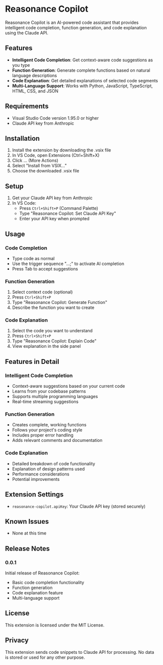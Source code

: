 # Reasonance Copilot

Reasonance Copilot is an AI-powered code assistant that provides intelligent code completion, function generation, and code explanation using the Claude API.

## Features

- **Intelligent Code Completion**: Get context-aware code suggestions as you type
- **Function Generation**: Generate complete functions based on natural language descriptions
- **Code Explanation**: Get detailed explanations of selected code segments
- **Multi-Language Support**: Works with Python, JavaScript, TypeScript, HTML, CSS, and JSON

## Requirements

- Visual Studio Code version 1.95.0 or higher
- Claude API key from Anthropic

## Installation

1. Install the extension by downloading the .vsix file
2. In VS Code, open Extensions (Ctrl+Shift+X)
3. Click ... (More Actions)
4. Select "Install from VSIX..."
5. Choose the downloaded .vsix file

## Setup

1. Get your Claude API key from Anthropic
2. In VS Code:
   - Press `Ctrl+Shift+P` (Command Palette)
   - Type "Reasonance Copilot: Set Claude API Key"
   - Enter your API key when prompted

## Usage

### Code Completion
- Type code as normal
- Use the trigger sequence "...;" to activate AI completion
- Press Tab to accept suggestions

### Function Generation
1. Select context code (optional)
2. Press `Ctrl+Shift+P`
3. Type "Reasonance Copilot: Generate Function"
4. Describe the function you want to create

### Code Explanation
1. Select the code you want to understand
2. Press `Ctrl+Shift+P`
3. Type "Reasonance Copilot: Explain Code"
4. View explanation in the side panel

## Features in Detail

### Intelligent Code Completion
- Context-aware suggestions based on your current code
- Learns from your codebase patterns
- Supports multiple programming languages
- Real-time streaming suggestions

### Function Generation
- Creates complete, working functions
- Follows your project's coding style
- Includes proper error handling
- Adds relevant comments and documentation

### Code Explanation
- Detailed breakdown of code functionality
- Explanation of design patterns used
- Performance considerations
- Potential improvements

## Extension Settings

* `reasonance-copilot.apiKey`: Your Claude API key (stored securely)

## Known Issues

- None at this time

## Release Notes

### 0.0.1

Initial release of Reasonance Copilot:
- Basic code completion functionality
- Function generation
- Code explanation feature
- Multi-language support

## License

This extension is licensed under the MIT License.

## Privacy

This extension sends code snippets to Claude API for processing. No data is stored or used for any other purpose.